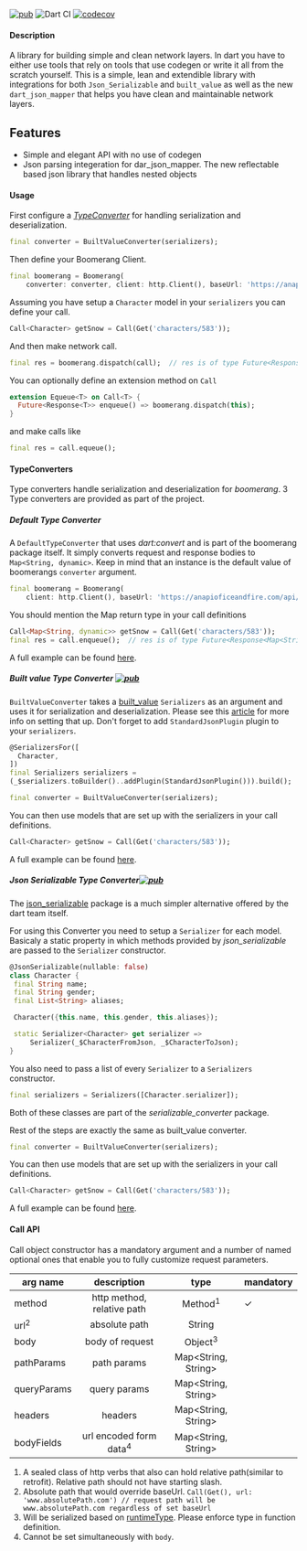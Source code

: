 [![pub](https://img.shields.io/pub/v/boomerang)](https://pub.dev/packages/boomerang)
![Dart CI](https://github.com/saied89/boomerang/workflows/Dart%20CI/badge.svg?branch=master)
[![codecov](https://codecov.io/gh/saied89/boomerang/branch/master/graph/badge.svg)](https://codecov.io/gh/saied89/boomerang)

#### Description
A library for building simple and clean network layers. In dart you have to either use tools that rely on tools that use codegen or write it all from the scratch yourself.
This is a simple, lean and extendible library with integrations for both `Json_Serializable` and `built_value` as well as the new `dart_json_mapper` that helps you have clean and maintainable network layers.

## Features
* Simple and elegant API with no use of codegen
* Json parsing integeration for dar_json_mapper. The new reflectable based json library that handles nested objects

#### Usage
First configure a [_TypeConverter_](#TypeConverters) for handling serialization and deserialization.
```dart
final converter = BuiltValueConverter(serializers);
```
Then define your Boomerang Client.
```dart
final boomerang = Boomerang(
    converter: converter, client: http.Client(), baseUrl: 'https://anapioficeandfire.com/api/');
```

Assuming you have setup a `Character` model in your `serializers` you can define your call.
```dart
Call<Character> getSnow = Call(Get('characters/583'));
```

And then make network call.

```dart
final res = boomerang.dispatch(call);  // res is of type Future<Response<Character>>
```

You can optionally define an extension method on `Call`
```dart
extension Equeue<T> on Call<T> {
  Future<Response<T>> enqueue() => boomerang.dispatch(this);
}
```
and make calls like
```dart
final res = call.equeue();
```
#### TypeConverters
Type converters handle serialization and deserialization for _boomerang_. 3 Type converters are provided as part of the project. 

##### Default Type Converter
A `DefaultTypeConverter` that uses _dart:convert_ and is part of the boomerang package itself. It simply converts request and response bodies to `Map<String, dynamic>`.
Keep in mind that an instance is the default value of boomerangs `converter` argument.
```dart
final boomerang = Boomerang(
    client: http.Client(), baseUrl: 'https://anapioficeandfire.com/api/');
```

You should mention the Map return type in your call definitions
```dart
Call<Map<String, dynamic>> getSnow = Call(Get('characters/583'));
final res = call.enqueue();  // res is of type Future<Response<Map<String, dynamic>>>
```
A full example can be found [here](https://github.com/saied89/boomerang/tree/master/examples/dart_convert_example).

##### Built value Type Converter [![pub](https://img.shields.io/pub/v/built_value_converter)](https://pub.dev/packages/built_value_converter)
`BuiltValueConverter` takes a [built_value](https://pub.dev/packages/built_value) `Serializers` as an argument and uses it for serialization and deserialization.
Please see this [article](https://medium.com/dartlang/darts-built-value-for-serialization-f5db9d0f4159#.h12y94wu7) for more info on setting that up.
Don't forget to add `StandardJsonPlugin` plugin to your `serializers`.
```dart
@SerializersFor([
  Character,
])
final Serializers serializers =
(_$serializers.toBuilder()..addPlugin(StandardJsonPlugin())).build();
```
```dart
final converter = BuiltValueConverter(serializers);
```

You can then use models that are set up with the serializers in your call definitions.
```dart
Call<Character> getSnow = Call(Get('characters/583'));
```
A full example can be found [here](https://github.com/saied89/boomerang/tree/master/examples/built_value_example).
 
##### Json Serializable Type Converter[![pub](https://img.shields.io/pub/v/serializable_converter)](https://pub.dev/packages/serializable_converter)
The [json_serializable](https://pub.dev/packages/json_serializable) package is a much simpler alternative offered by the dart team itself.

For using this Converter you need to setup a `Serializer` for each model. Basicaly a static property in which methods
provided by _json_serializable_ are passed to the `Serializer` constructor.
 ```dart
@JsonSerializable(nullable: false)
class Character {
  final String name;
  final String gender;
  final List<String> aliases;

  Character({this.name, this.gender, this.aliases});

  static Serializer<Character> get serializer =>
      Serializer(_$CharacterFromJson, _$CharacterToJson);
}
```
You also need to pass a list of every `Serializer` to a `Serializers` constructor.
```dart
final serializers = Serializers([Character.serializer]);
```
Both of these classes are part of the _serializable_converter_ package.

Rest of the steps are exactly the same as built_value converter.
```dart
final converter = BuiltValueConverter(serializers);
```
You can then use models that are set up with the serializers in your call definitions.
```dart
Call<Character> getSnow = Call(Get('characters/583'));
```
A full example can be found [here](https://github.com/saied89/boomerang/tree/master/examples/json_serializable_example).

#### Call API 

Call object constructor has a mandatory argument and a number of named optional ones that enable you to fully customize request parameters.

| arg name        | description     |type |mandatory |
| ------------- |:-------------:|:-----:|:-------|
| method      | http method, relative path |Method<sup>1</sup>| &check;
| url<sup>2</sup>      | absolute path | String     |
| body | body of request      | Object<sup>3</sup> |
|pathParams| path params| Map<String, String> 
|queryParams| query params| Map<String, String> 
|headers| headers| Map<String, String> 
|bodyFields| url encoded form data<sup>4</sup>| Map<String, String> 

1. A sealed class of http verbs that also can hold relative path(similar to retrofit). Relative path should not have starting slash.
2. Absolute path that would override baseUrl. `Call(Get(), url: 'www.absolutePath.com') // request path will be www.absolutePath.com regardless of set baseUrl`
3. Will be serialized based on [runtimeType](https://api.dart.dev/stable/2.8.4/dart-core/Object/runtimeType.html). Please enforce type in function definition.
4. Cannot be set simultaneously with `body`.
